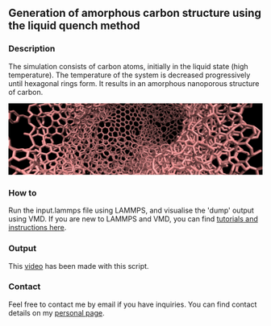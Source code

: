 ## Generation of amorphous carbon structure using the liquid quench method

### Description

The simulation consists of carbon atoms, initially in the liquid state (high temperature). The temperature of the system is decreased progressively until hexagonal rings form. It results in an amorphous nanoporous structure of carbon.

![Algorithm schema](./AmorphousCarbon.jpeg)

### How to

Run the input.lammps file using LAMMPS, and visualise the 'dump' output using VMD. If you are new to LAMMPS and VMD, you can find [tutorials and instructions here](https://lammpstutorials.github.io/).

### Output

This [video](https://youtu.be/P6M7mJdh7uM) has been made with this script.

### Contact

Feel free to contact me by email if you have inquiries. You can find contact details on my [personal page](https://simongravelle.github.io/).
